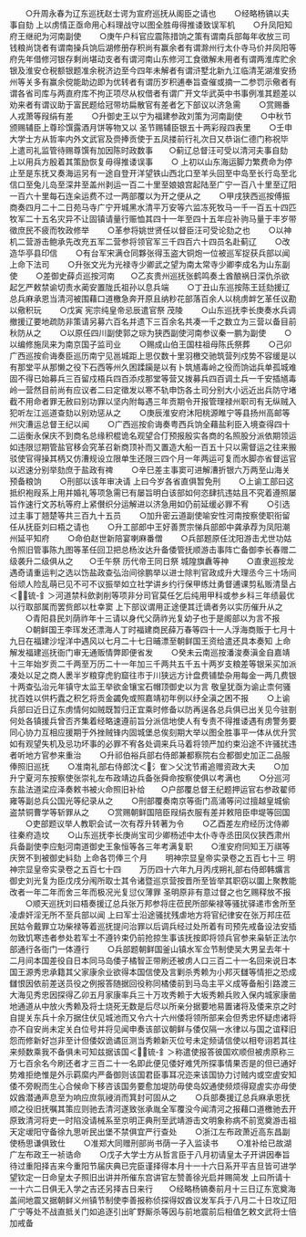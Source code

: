 <!-- { "loadSidebar": true } -->
　　○升周永春为辽东巡抚赵士谔为宣府巡抚从阁臣之请也
　　○经略杨镐以夫事自劾  上以虏情正亟命用心料理战守以图全胜毋得推诿致误军机
　　○升凤阳知府王继祀为河南副使
　　○庚午户科官应震陈措饷之策有谓南兵部每年收放三司钱粮尚饶者有谓南操兵饷后湖修册存积尚有赢余者有谓滁州行太仆寺马价并凤阳等府先年借修河银存剩尚堪动支者有谓河南山东修河工食徵解未用者有谓两淮库贮余银及淮安仓税额银题准余税济边至今四年未解者有谓浒墅北新九江临清芜湖淮安扬州等关多有赢余傥能助边即为优转者有谓历岁积逋奉旨查催或摘一二参罚示儆者有谓各省司库与两直府库不拘正项尽从权借者有谓广开文华武英中书事例准其题差以劝来者有谓议助于富民题给冠带坊扁散官有差者乞下部议以济急需
　　○赏赐番人戎萧等叚绢有差
　　○升御史王以宁为福建参政刘策为河南副使
　　○中秋节颁赐辅臣上尊珍馔露酒月饼等物又以  圣节赐辅臣银五十两彩叚四表里
　　○壬申大学士方从哲率内外文武官及赍捧贡使于五凤搂前行礼次日又恭诣仁德门称祝毕  上遣司礼监管待赐尊馔有加因陈时政数事　　○蓟辽总督汪可受以清河夫事自劾  上以用兵方殷着其策励恢复毋得推诿误事
　　○  上初以山东海运脚力繁费命为停止至是东抚又奏海运另有一途自登开洋望铁山西北口至羊头回至中岛至长行岛至北信口至兔儿岛至深井至盖州剥运一百二十里至娘娘宫起陆至广宁一百八十里至辽阳一百六十里每石连籴运费不过一两部覆以为开之便从之
　　○甲戌狭西巡按傅振商奏四月二十二日苑马寺广宁开城黑水清平万安等六监冻死牧马一千一百五十四匹牧军二十五名灾异不让固镇请量行赈恤其四十一年至四十五年应补驹马量于丰岁带徵庶民不疲而牧政修举
　　○革参将姚世贤任以督臣汪可受论劾之也
　　○以神机二营游击鲍承先改充五军二营参将领官军三千四百六十四员名赴蓟辽
　　○改造华亭县印信
　　○有台军宋满仓同夥张得玉盗大铜炮一位被巡军捉获兵部以闻  上命下法司
　　○升张文光为光禄寺少卿武之望为南太常寺少卿李成名为山东副使
　　○差御史薛贞巡按河南　　○乙亥贵州巡抚张鹤鸣奏土酋酿祸日深仇杀欲起乞严敕禁谕切责水蔺安置陇氏祖孙以息兵端
　　○丁丑山东巡按陈王廷劾援辽总兵麻承恩当清河被围藉口道檄急奔开原且纳粆花部落百余人以桃虏衅乞革任议勘以儆积玩
　　○戊寅  宪宗纯皇帝忌辰遣官祭  茂陵
　　○山东巡抚李长庚奏水兵调撤援辽要地疏防非策请另募六百名并遗下三百余名共凑一千之数立为三营以备目前秋防从之
　　○以原任四川副使郭之琮为狭西副使河南参议秦一鹏为副使
　　○以编修施凤来为南京国子监司业
　　○赐成山伯王国柱祖母陈氏祭葬
　　○己卯广西巡按俞诲奏臣巡历南宁见邕城距上思仅数十里羽檄交驰筑营列戍势不容缓是以有那堂平从那懒之役下石西等州久困蹂躏是以有卜筑馗毒岭之役而饷诎兵单孤城难固不得已始募兵三百留戍梧兵四百添戍那堂等营又拨募兵四百调土兵一千安插馗毒岭一营然目前尚有应议者二曰定徵发以寒不轨申饬各土司分别大小远近出兵防守堵截不用命者罪无赦曰别功罪以坚内附每遇三年贡期令开报管理禄州职司有无纵贼入犯听左江巡道查劾以别劝惩从之
　　○庚辰淮安府沐阳桃源睢宁等县扬州高邮等州灾漕运总督王纪以闻
　　○广西巡按俞诲奏粤西兵饷全藉盐利臣入境查得四十二运衡永保庆不到商名总缘积棍诡名观望合仃预报殷实各商的名照股分派依期领运如违限愆期管盐官移会究革召新商顶补而又置造大船一百五十只以需督运之往来搬驳使官得操其柄又仿漕规设立限单生还限三四个月一年两运可复而水脚亦省督运官以迟速分别举劾庶于盐政有禆
　　○辛巳差主事窦可进解漕折银六万两至山海关预备粮饷
　　○刑部以该年审决请  上曰今岁各省直俱暂免刑
　　○上谕工部曰这抵织袍叚系上用并婚礼等项急需已有屡旨明白该部如何恣肆抗违姑且不究着遵照屡旨作速行文苏杭等府上紧儧织分运解进以济急用如仍前延缓必罪不宥
　　○引选过主事丁翘楚等共三百九十五员
　　○加升密云道副使喻安性河南按察使职衔留任从抚臣刘曰梧之请也
　　○升工部郎中王好善贾宗悌兵部郎中龚承荐为凤阳潮州延平知府
　　○命伯赵世新陪宴喇麻番僧
　　○兵部题原任沈阳游击尤世功姑令照旧管事陈九图等革任回卫把总杨汝达升备倭管抚顺游击事阵亡备御李长春赠二级袭升二级俱从之　　○壬午祭  历代帝王同日祭  城隍旗纛等神
　　○直隶巡按龙遇奇请重运判之选以饬盐政查弘治间徐鹏举以进士除判官政成升大理丞今三十场间俗顽人险乱萌已见不可不议振举如立社学讲乡约行保甲练灶勇督逋课剪私贩清垦占＜锍-釒＞河道禁科歛剥削等项非分司官莫任乞后纯用甲科或参乡科三年绩最优以行取部属而罢赀郎以杜幸窦  上下部议谓用正途便其迁谪者务以实历催升从之
　　○青阳县民刘荫祚年十三请以身代父荫祚光复幼子也于是阁部以为言不报
　　○朝鲜国王李珲发还漂海人丁时福建商民薛万春等四十一人浮海商贩于七月十九日在福建沙埕洋中遇风以七月二十七日晡漂至朝鲜国王资给遣还具本奏知  上命解发福建巡抚衙门审无通贩情弊即便省发
　　○癸未云南巡按潘浚奏滇金自嘉靖十三年始岁贡二千两至万历二十一年加三千两共五千五十两岁支粮差等银采买加派凑处以足之商人褁半岁粮穿虎豹窟往市于川狭远方计盘费铺垫杂用每金一两几费银十两查弘治元年镇守太监王举欲金镶宝石帽顶御史以为言  敬皇犹亟为谕止柰何骚扰百姓以供朽蠹之积乞将贡金蠲免或照嘉靖初年例以纾全滇之困不报
　　○上谕兵部曰近日辽东虏情何如贼既暂归正宜乘时修备以防再逞各总兵俱已出关见今驻劄何处各镇援兵曾否齐集着经略速遵前旨分派信地使人有专责不得推诿遇有虏警务要同心协力互相应援期于外挫贼锋内固城堡总俟刻期大举以图全胜事平一体从优升赏如有观望失机及忌功坏事的必罪不宥各处调来兵马着将领严加约束沿途不许骚扰违者听地方官参来重治
　　○升祁伯裕兵部右侍郎兼都察院右佥都御史加正二品服俸照旧巡抚
　　○准南礼部右侍郎沈＜氵隺＞父沈节甫追赠资政大夫
　　○加升宁夏河东按察使张崇礼左布政靖边兵备张舜命按察使俱以考满也
　　○分巡河东盐法道梁应泽奏敕书被火命照旧补给　　○户部覆总督王纪题押运官右参政翟师雍等副总兵公国光等纪录从之
　　○刑部覆奏南京等衙门高涌等问过擅越皇城偷盗禁铜曹学等斩罪从之
　　○赏赐朝鲜国陪臣叚绢衣服有差并敕陪臣申堤等回国
　　○吏部题议举人教职会试一次有荐升转著为令
　　○乙酉差左府经历沈侍卿往秦府造坟
　　○山东巡抚李长庚尚宝司少卿杨述中太仆寺寺丞田凤仪狭西肃州兵备副使李应魁河南道御史王象恒等各三年考满复职
　　○淮安府同知王万祺等庆贺不到被御史紏劾  上命各罚俸三个月
　　明神宗显皇帝实录卷之五百七十三
明神宗显皇帝实录卷之五百七十四
　　万历四十六年九月丙戌朔礼部右侍郎韩爌言御史刘光复为臣戊戌分闱所取士其令诸暨巡京营按晋所至皆举其职窃以圜上聚教能改者一年二年而舍三年而极况光复愆仪薄罪  圣明原非有意过督之也乞赐释放不报
　　○顺天巡抚刘曰梧奏援辽总兵张万邦参将庄莅民所部柴禄等骚扰驿递市舍所至凌虐奸淫无所不至兵部以闻  上曰军士沿途骚扰残虐地方将官纪律安在张万邦庄莅民姑令戴罪立功柴禄等着巡抚提问治罪以后调兵经过处所着有司预先戒备设法安插勿致饥寒违者参处若军士不遵钤束仍前抢掠生事该抚按即将领兵官参来枭斩正法尔部通行各衙门一体遵行
　　○兵部题朝鲜国釜山镇水军佥节制使吴大男呈去年十二月间本国差役自日本同马岛倭子橘智正带刷还被虏人口三百二十一名回来说日本国王源秀忠承籍其父家康余业欲得本国信使及言剿杀秀赖为小邦灭讎等情拒之恐成讎恨因依前差送员役之例报答随据回役称同橘倭前到马岛主平义成等备船引路渡三大海见秀忠因探得乙卯五月家康率兵三十万攻秀赖于大坂秀赖兵败入保内城家康凿地通道从中放火秀赖及将士烧死无数是后尽以所亲分据要地易置诸将及倭来京之时自提关东兵十余万据住伏见城池而又令六十六州倭将领所部来会但秀忠怀疑虑诸将亦不自安尚未定关白位号并将见闻申奏该部议朝鲜与倭仅隔一水律以与国之谊释旧怨而修新好岂非至计但倭奴诡谲叵测当秀赖新灭位号未定频请信使以相夸诩若其往来频数乘我不备俱未可知兹据该国＜锍-釒＞称遣使报答彼国欢顺但被虏原称三万七百余名今刷还者才三百二十一名即此便见倭好难凭所探事情果否是的但已通好势难拒绝惟是外示羁縻内严备御则该国君臣事耳况迩来该国协力讨贼内或空虗安知倭不旁睨而生心合候命下移咨该国务要愈加堤防毋使岛奴通使频烦得窥虗实亦毋使奴酋潜通声息至为响应庶氛祲消而箕封可固从之
　　○兵部奏援辽总兵麻承恩抚顺之役旧抚嘱其策应则驰去清河遂致张承胤全军覆没今闻清河之报藉口道檄驰去开原致清河将吏一时陷没请械系至京明正典刑至武靖游击文明象称病不前宽奠游击祖天定叆阳守备徐九思听民出堡不禁俱宜严行查处
　　○浙江左布政萧近高东昌副使杨思谦俱致仕
　　○准郑大同赠刑部尚书荫一子入监读书
　　○准补给已故湖广左布政王一祯诰命
　　○戊子大学士方从哲言臣于八月初请皇太子开讲因奉旨待过重阳择吉来今重阳节届庆典已完臣谨择得本月十一十六日系开平吉旦皆可进学望钦定一日命皇太子照旧出讲并所催东宫讲官左赞善徐光启并赐简发  上曰所请十一十六二日俱无入学之吉还另择吉日来行　　○经略杨镐奏前月十三日辽东宽奠海盖间地震又据朝鲜义州镇节制使李善报称侦探得奴酋议发军兵于八月二十日攻辽阳广宁等处不战直抵关门如追逐引出旷野厮杀等因与前地震前后相值乞敕文武将士倍加戒备
